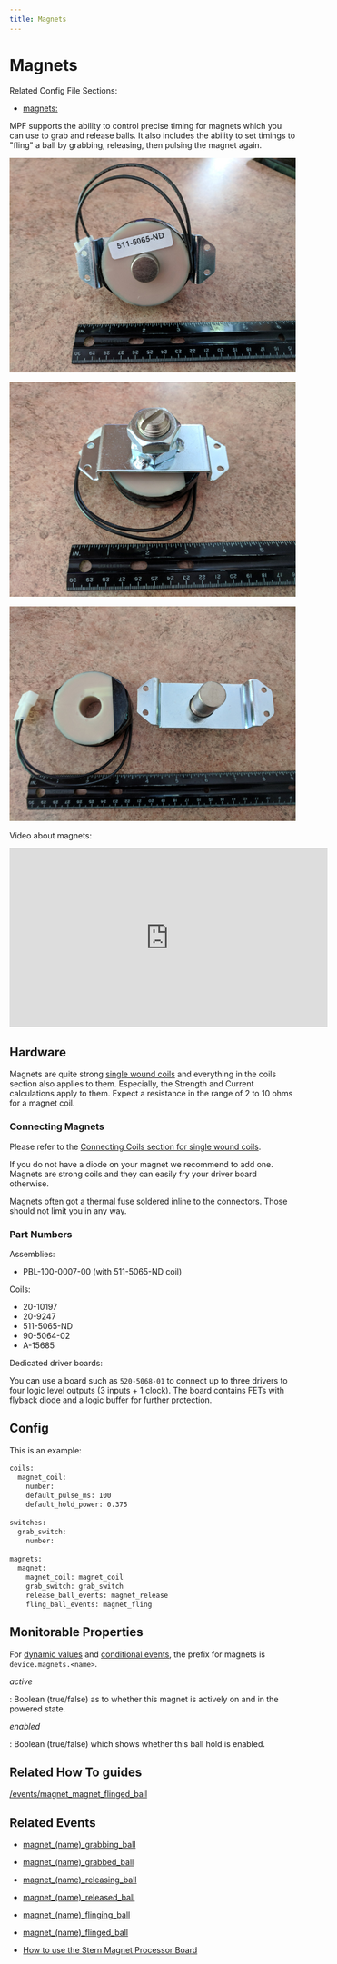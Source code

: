 ```yaml
---
title: Magnets
---
```


# Magnets


Related Config File Sections:

* [magnets:](../../config/magnets.md)

MPF supports the ability to control precise timing for magnets which you
can use to grab and release balls. It also includes the ability to set
timings to "fling" a ball by grabbing, releasing, then pulsing the
magnet again.

![image](/mechs/images/magnet1.jpg)

![image](/mechs/images/magnet2.jpg)

![image](/mechs/images/magnet3.jpg)

Video about magnets:

<div class="video-wrapper">
<iframe width="560" height="315" src="https://www.youtube.com/embed/XGnrfO3eJD0" title="YouTube video player" frameborder="0" allow="accelerometer; autoplay; clipboard-write; encrypted-media; gyroscope; picture-in-picture" allowfullscreen></iframe>
</div>

## Hardware

Magnets are quite strong
[single wound coils](../coils/index.md)
and everything in the coils section also applies to them. Especially,
the Strength and Current calculations apply to them. Expect a resistance
in the range of 2 to 10 ohms for a magnet coil.

### Connecting Magnets

Please refer to the
[Connecting Coils section for single wound coils](../coils/index.md).

If you do not have a diode on your magnet we recommend to add one.
Magnets are strong coils and they can easily fry your driver board
otherwise.

Magnets often got a thermal fuse soldered inline to the connectors.
Those should not limit you in any way.

### Part Numbers

Assemblies:

* PBL-100-0007-00 (with 511-5065-ND coil)

Coils:

* 20-10197
* 20-9247
* 511-5065-ND
* 90-5064-02
* A-15685

Dedicated driver boards:

You can use a board such as `520-5068-01` to connect up to three drivers
to four logic level outputs (3 inputs + 1 clock). The board contains
FETs with flyback diode and a logic buffer for further protection.

## Config

This is an example:

``` mpf-config
coils:
  magnet_coil:
    number:
    default_pulse_ms: 100
    default_hold_power: 0.375

switches:
  grab_switch:
    number:

magnets:
  magnet:
    magnet_coil: magnet_coil
    grab_switch: grab_switch
    release_ball_events: magnet_release
    fling_ball_events: magnet_fling
```

## Monitorable Properties

For
[dynamic values](../../config/instructions/dynamic_values.md) and
[conditional events](../../events/overview/conditional.md), the prefix for magnets is `device.magnets.<name>`.

*active*

:   Boolean (true/false) as to whether this magnet is actively on and in
    the powered state.

*enabled*

:   Boolean (true/false) which shows whether this ball hold is enabled.

## Related How To guides

[/events/magnet_magnet_flinged_ball](stern_magnet_pcb.md)

## Related Events

* [magnet_(name)_grabbing_ball](../../events/magnet_magnet_grabbing_ball.md)
* [magnet_(name)_grabbed_ball](../../events/magnet_magnet_grabbed_ball.md)
* [magnet_(name)_releasing_ball](../../events/magnet_magnet_releasing_ball.md)
* [magnet_(name)_released_ball](../../events/magnet_magnet_released_ball.md)
* [magnet_(name)_flinging_ball](../../events/magnet_magnet_flinging_ball.md)
* [magnet_(name)_flinged_ball](../../events/magnet_magnet_flinged_ball.md)

* [How to use the Stern Magnet Processor Board](stern_magnet_pcb.md)
